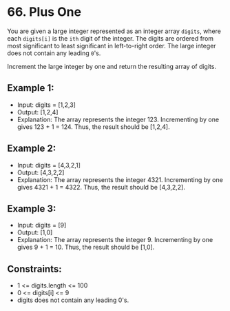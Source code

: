 # 66. Plus One

You are given a large integer represented as an integer array `digits`, where each `digits[i]` is the `ith` digit of the integer. The digits are ordered from most significant to least significant in left-to-right order. The large integer does not contain any leading `0`'s.

Increment the large integer by one and return the resulting array of digits.

## Example 1:

- Input: digits = [1,2,3]
- Output: [1,2,4]
- Explanation: The array represents the integer 123.
    Incrementing by one gives 123 + 1 = 124.
    Thus, the result should be [1,2,4].

## Example 2:

- Input: digits = [4,3,2,1]
- Output: [4,3,2,2]
- Explanation: The array represents the integer 4321.
    Incrementing by one gives 4321 + 1 = 4322.
    Thus, the result should be [4,3,2,2].

## Example 3:

- Input: digits = [9]
- Output: [1,0]
- Explanation: The array represents the integer 9.
    Incrementing by one gives 9 + 1 = 10.
    Thus, the result should be [1,0].
 

## Constraints:

- 1 <= digits.length <= 100
- 0 <= digits[i] <= 9
- digits does not contain any leading 0's.